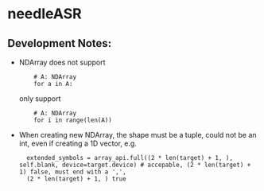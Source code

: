 # needleASR

## Development Notes:
- NDArray does not support 
    ```
        # A: NDArray
        for a in A:
    ```
    only support
    ```
        # A: NDArray
        for i in range(len(A))
    ```
- When creating new NDArray, the shape must be a tuple, could not be an int, 
  even if creating a 1D vector, e.g.
  ```
    extended_symbols = array_api.full((2 * len(target) + 1, ), self.blank, device=target.device) # accepable, (2 * len(target) + 1) false, must end with a ',', 
    (2 * len(target) + 1, ) true
  ```